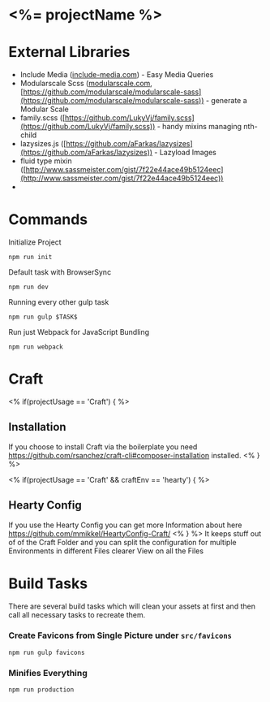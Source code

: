 # <%= projectName %>

# External Libraries
- Include Media ([include-media.com](http://include-media.com/)) - Easy Media Queries
- Modularscale Scss ([modularscale.com](http://www.modularscale.com/), [https://github.com/modularscale/modularscale-sass](https://github.com/modularscale/modularscale-sass)) - generate a Modular Scale
- family.scss ([https://github.com/LukyVj/family.scss](https://github.com/LukyVj/family.scss)) - handy mixins managing nth-child
- lazysizes.js ([https://github.com/aFarkas/lazysizes](https://github.com/aFarkas/lazysizes)) - Lazyload Images
- fluid type mixin ([http://www.sassmeister.com/gist/7f22e44ace49b5124eec](http://www.sassmeister.com/gist/7f22e44ace49b5124eec))
- 
# Commands

Initialize Project
```
npm run init
```

Default task with BrowserSync
```
npm run dev
```

Running every other gulp task
```
npm run gulp $TASK$
```

Run just Webpack for JavaScript Bundling
```
npm run webpack
```

# Craft
<% if(projectUsage == 'Craft') { %>
## Installation
If you choose to install Craft via the boilerplate you need https://github.com/rsanchez/craft-cli#composer-installation installed.
<% } %>

<% if(projectUsage == 'Craft' && craftEnv == 'hearty') { %>
## Hearty Config
If you use the Hearty Config you can get more Information about here https://github.com/mmikkel/HeartyConfig-Craft/
<% } %>
It keeps stuff out of of the Craft Folder and you can split the configuration for multiple Environments in different Files clearer View on all the Files

# Build Tasks
There are several build tasks which will clean your assets at first and then call all necessary tasks to recreate them.

### Create Favicons from Single Picture under `src/favicons`
```
npm run gulp favicons
```


### Minifies Everything
```
npm run production
```
